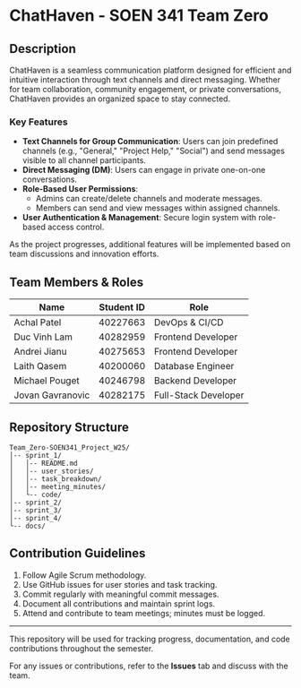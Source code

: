 # ChatHaven - SOEN 341 Team Zero

## Description

ChatHaven is a seamless communication platform designed for efficient and intuitive interaction through text channels and direct messaging. Whether for team collaboration, community engagement, or private conversations, ChatHaven provides an organized space to stay connected.

### Key Features

- **Text Channels for Group Communication**: Users can join predefined channels (e.g., "General," "Project Help," "Social") and send messages visible to all channel participants.
- **Direct Messaging (DM)**: Users can engage in private one-on-one conversations.
- **Role-Based User Permissions**:
  - Admins can create/delete channels and moderate messages.
  - Members can send and view messages within assigned channels.
- **User Authentication & Management**: Secure login system with role-based access control.

As the project progresses, additional features will be implemented based on team discussions and innovation efforts.

## Team Members & Roles

| Name             | Student ID | Role                 |
| ---------------- | ---------- | -------------------- |
| Achal Patel      | 40227663   | DevOps & CI/CD       |
| Duc Vinh Lam     | 40282959   | Frontend Developer   |
| Andrei Jianu     | 40275653   | Frontend Developer   |
| Laith Qasem      | 40200060   | Database Engineer    |
| Michael Pouget   | 40246798   | Backend Developer    |
| Jovan Gavranovic | 40282175   | Full-Stack Developer |

## Repository Structure

```
Team_Zero-SOEN341_Project_W25/
│-- sprint_1/
│   │-- README.md
│   │-- user_stories/
│   │-- task_breakdown/
│   │-- meeting_minutes/
│   └-- code/
│-- sprint_2/
│-- sprint_3/
│-- sprint_4/
└-- docs/
```

## Contribution Guidelines

1. Follow Agile Scrum methodology.
2. Use GitHub issues for user stories and task tracking.
3. Commit regularly with meaningful commit messages.
4. Document all contributions and maintain sprint logs.
5. Attend and contribute to team meetings; minutes must be logged.

---

This repository will be used for tracking progress, documentation, and code contributions throughout the semester.

For any issues or contributions, refer to the **Issues** tab and discuss with the team.
